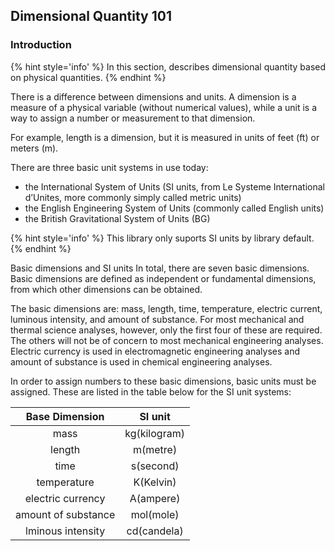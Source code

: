 ## Dimensional Quantity 101

### Introduction

{% hint style='info' %}
In this section, describes dimensional quantity based on physical quantities.
{% endhint %}

There is a difference between dimensions and units. A dimension is a measure of a physical variable (without numerical values), while a unit is a way to assign a number or measurement to that dimension.

For example, length is a dimension, but it is measured in units of feet (ft) or meters (m).

There are three basic unit systems in use today:

- the International System of Units (SI units, from Le Systeme International d’Unites, more commonly simply called metric units)
- the English Engineering System of Units (commonly called English units)
- the British Gravitational System of Units (BG)

{% hint style='info' %}
This library only suports SI units by library default.
{% endhint %}

Basic dimensions and SI units
In total, there are seven basic dimensions. Basic dimensions are defined as independent or fundamental dimensions, from which other dimensions can be obtained.

The basic dimensions are: mass, length, time, temperature, electric current, luminous intensity, and amount of substance. For most mechanical and thermal science analyses, however, only the first four of these are required. The others will not be of concern to most mechanical engineering analyses. Electric currency is used in electromagnetic engineering analyses and amount of substance is used in chemical engineering analyses.

In order to assign numbers to these basic dimensions, basic units must be assigned. These are listed in the table below for the SI unit systems:

|   Base Dimension    |   SI unit    |
| :-----------------: | :----------: |
|        mass         | kg(kilogram) |
|       length        |   m(metre)   |
|        time         |  s(second)   |
|     temperature     |  K(Kelvin)   |
|  electric currency  |  A(ampere)   |
| amount of substance |  mol(mole)   |
|  lminous intensity  | cd(candela)  |